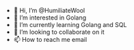 - 👋 Hi, I’m @HumiliateWool
- 👀 I’m interested in Golang
- 🌱 I’m currently learning Golang and SQL
- 💞️ I’m looking to collaborate on it
- 📫 How to reach me email

<!---
HumiliateWool/HumiliateWool is a ✨ special ✨ repository because its `README.md` (this file) appears on your GitHub profile.
You can click the Preview link to take a look at your changes.
--->
